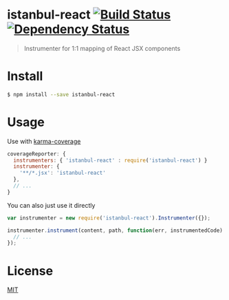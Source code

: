 # istanbul-react [![Build Status](http://img.shields.io/travis/podio/istanbul-react.svg?style=flat-square)](https://travis-ci.org/podio/istanbul-react) [![Dependency Status](http://img.shields.io/gemnasium/podio/istanbul-react.svg?style=flat-square)](https://gemnasium.com/podio/istanbul-react)
> Instrumenter for 1:1 mapping of React JSX components

# Install

```sh
$ npm install --save istanbul-react
```

# Usage

Use with [karma-coverage](https://github.com/karma-runner/karma-coverage#instrumenter)

```js
coverageReporter: {
  instrumenters: { 'istanbul-react' : require('istanbul-react') }
  instrumenter: {
    '**/*.jsx': 'istanbul-react'
  },
  // ...
}
```

You can also just use it directly

```js
var instrumenter = new require('istanbul-react').Instrumenter({});

instrumenter.instrument(content, path, function(err, instrumentedCode) {
  // ...
});
```

# License

[MIT](LICENSE)
